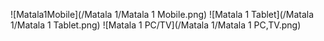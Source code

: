 ![Matala1Mobile](/Matala 1/Matala 1 Mobile.png)
![Matala 1 Tablet](/Matala 1/Matala 1 Tablet.png)
![Matala 1 PC/TV](/Matala 1/Matala 1 PC,TV.png)
